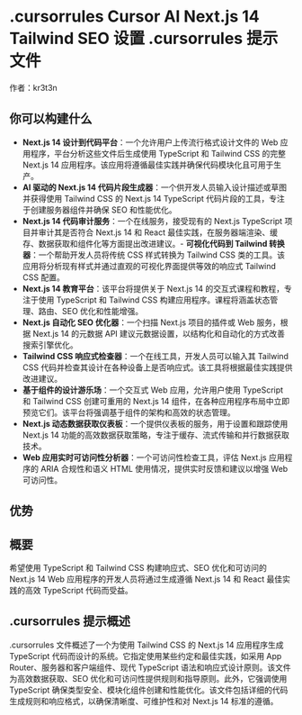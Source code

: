 # .cursorrules Cursor AI Next.js 14 Tailwind SEO 设置 .cursorrules 提示文件

作者：kr3t3n

## 你可以构建什么

- **Next.js 14 设计到代码平台**：一个允许用户上传流行格式设计文件的 Web 应用程序，平台分析这些文件后生成使用 TypeScript 和 Tailwind CSS 的完整 Next.js 14 应用程序。该应用将遵循最佳实践并确保代码模块化且可用于生产。
- **AI 驱动的 Next.js 14 代码片段生成器**：一个供开发人员输入设计描述或草图并获得使用 Tailwind CSS 的 Next.js 14 TypeScript 代码片段的工具，专注于创建服务器组件并确保 SEO 和性能优化。
- **Next.js 14 代码审计服务**：一个在线服务，接受现有的 Next.js TypeScript 项目并审计其是否符合 Next.js 14 和 React 最佳实践，在服务器端渲染、缓存、数据获取和组件化等方面提出改进建议。- **可视化代码到 Tailwind 转换器**：一个帮助开发人员将传统 CSS 样式转换为 Tailwind CSS 类的工具。该应用将分析现有样式并通过直观的可视化界面提供等效的响应式 Tailwind CSS 配置。
- **Next.js 14 教育平台**：该平台将提供关于 Next.js 14 的交互式课程和教程，专注于使用 TypeScript 和 Tailwind CSS 构建应用程序。课程将涵盖状态管理、路由、SEO 优化和性能增强。
- **Next.js 自动化 SEO 优化器**：一个扫描 Next.js 项目的插件或 Web 服务，根据 Next.js 14 的元数据 API 建议元数据设置，以结构化和自动化的方式改善搜索引擎优化。
- **Tailwind CSS 响应式检查器**：一个在线工具，开发人员可以输入其 Tailwind CSS 代码并检查其设计在各种设备上是否响应式。该工具将根据最佳实践提供改进建议。
- **基于组件的设计游乐场**：一个交互式 Web 应用，允许用户使用 TypeScript 和 Tailwind CSS 创建可重用的 Next.js 14 组件，在各种应用程序布局中立即预览它们。该平台将强调基于组件的架构和高效的状态管理。
- **Next.js 动态数据获取仪表板**：一个提供仪表板的服务，用于设置和跟踪使用 Next.js 14 功能的高效数据获取策略，专注于缓存、流式传输和并行数据获取技术。
- **Web 应用实时可访问性分析器**：一个可访问性检查工具，评估 Next.js 应用程序的 ARIA 合规性和语义 HTML 使用情况，提供实时反馈和建议以增强 Web 可访问性。

## 优势


## 概要
希望使用 TypeScript 和 Tailwind CSS 构建响应式、SEO 优化和可访问的 Next.js 14 Web 应用程序的开发人员将通过生成遵循 Next.js 14 和 React 最佳实践的高效 TypeScript 代码而受益。

## .cursorrules 提示概述
.cursorrules 文件概述了一个为使用 Tailwind CSS 的 Next.js 14 应用程序生成 TypeScript 代码而设计的系统。它指定使用某些约定和最佳实践，如采用 App Router、服务器和客户端组件、现代 TypeScript 语法和响应式设计原则。该文件为高效数据获取、SEO 优化和可访问性提供规则和指导原则。此外，它强调使用 TypeScript 确保类型安全、模块化组件创建和性能优化。该文件包括详细的代码生成规则和响应格式，以确保清晰度、可维护性和对 Next.js 14 标准的遵循。
